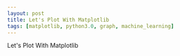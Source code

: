 ```yaml
---
layout: post
title: Let's Plot With Matplotlib
tags: [matplotlib, python3.0, graph, machine_learning]
---
```


Let's Plot With Matplotlib





